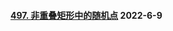 #### [497. 非重叠矩形中的随机点](https://leetcode.cn/problems/random-point-in-non-overlapping-rectangles/)	2022-6-9